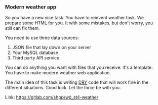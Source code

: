 ### Modern weather app
So you have a new nice task. You have to reinvent weather task.
We prepare some HTML for you. It with some mistakes, but don't worry, you still can fix them.

You need to use three data sources:
1. JSON file that lay down on your server
2. Your MySQL database
3. Third party API service

You can do anything you want with files that you receive. It's a template.
You have to make modern weather web application.

The main idea of this task is writing [DRY](https://en.wikipedia.org/wiki/Don%27t_repeat_yourself) code that will work fine in the different situations. Good luck. Let the force be with you.

Link: https://gitlab.com/shpp/wd_st4-weather
